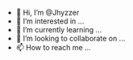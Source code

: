 - 👋 Hi, I’m @Jhyzzer
- 👀 I’m interested in ...
- 🌱 I’m currently learning ...
- 💞️ I’m looking to collaborate on ...
- 📫 How to reach me ...

<!---
Jhyzzer/Jhyzzer is a ✨ special ✨ repository because its `README.md` (this file) appears on your GitHub profile.
You can click the Preview link to take a look at your changes.
--->
